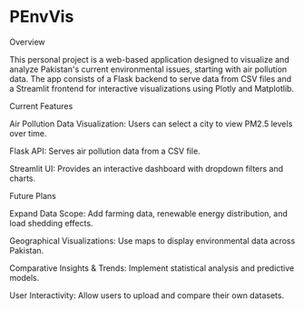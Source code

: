 # PEnvVis
Overview

This personal project is a web-based application designed to visualize and analyze Pakistan's current environmental issues, starting with air pollution data. The app consists of a Flask backend to serve data from CSV files and a Streamlit frontend for interactive visualizations using Plotly and Matplotlib.

Current Features

Air Pollution Data Visualization: Users can select a city to view PM2.5 levels over time.

Flask API: Serves air pollution data from a CSV file.

Streamlit UI: Provides an interactive dashboard with dropdown filters and charts.

Future Plans

Expand Data Scope: Add farming data, renewable energy distribution, and load shedding effects.

Geographical Visualizations: Use maps to display environmental data across Pakistan.

Comparative Insights & Trends: Implement statistical analysis and predictive models.

User Interactivity: Allow users to upload and compare their own datasets.
